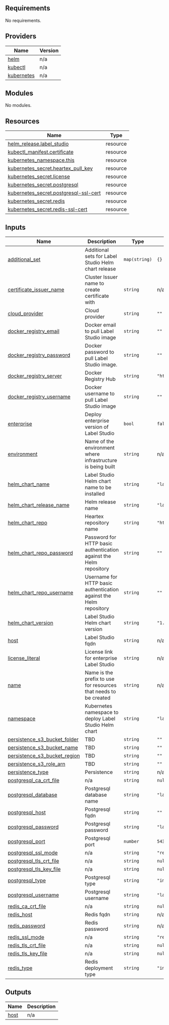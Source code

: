 <!-- BEGIN_TF_DOCS -->
## Requirements

No requirements.

## Providers

| Name | Version |
|------|---------|
| <a name="provider_helm"></a> [helm](#provider\_helm) | n/a |
| <a name="provider_kubectl"></a> [kubectl](#provider\_kubectl) | n/a |
| <a name="provider_kubernetes"></a> [kubernetes](#provider\_kubernetes) | n/a |

## Modules

No modules.

## Resources

| Name | Type |
|------|------|
| [helm_release.label_studio](https://registry.terraform.io/providers/hashicorp/helm/latest/docs/resources/release) | resource |
| [kubectl_manifest.certificate](https://registry.terraform.io/providers/gavinbunney/kubectl/latest/docs/resources/manifest) | resource |
| [kubernetes_namespace.this](https://registry.terraform.io/providers/hashicorp/kubernetes/latest/docs/resources/namespace) | resource |
| [kubernetes_secret.heartex_pull_key](https://registry.terraform.io/providers/hashicorp/kubernetes/latest/docs/resources/secret) | resource |
| [kubernetes_secret.license](https://registry.terraform.io/providers/hashicorp/kubernetes/latest/docs/resources/secret) | resource |
| [kubernetes_secret.postgresql](https://registry.terraform.io/providers/hashicorp/kubernetes/latest/docs/resources/secret) | resource |
| [kubernetes_secret.postgresql-ssl-cert](https://registry.terraform.io/providers/hashicorp/kubernetes/latest/docs/resources/secret) | resource |
| [kubernetes_secret.redis](https://registry.terraform.io/providers/hashicorp/kubernetes/latest/docs/resources/secret) | resource |
| [kubernetes_secret.redis-ssl-cert](https://registry.terraform.io/providers/hashicorp/kubernetes/latest/docs/resources/secret) | resource |

## Inputs

| Name | Description | Type | Default | Required |
|------|-------------|------|---------|:--------:|
| <a name="input_additional_set"></a> [additional\_set](#input\_additional\_set) | Additional sets for Label Studio Helm chart release | `map(string)` | `{}` | no |
| <a name="input_certificate_issuer_name"></a> [certificate\_issuer\_name](#input\_certificate\_issuer\_name) | Cluster Issuer name to create certificate with | `string` | n/a | yes |
| <a name="input_cloud_provider"></a> [cloud\_provider](#input\_cloud\_provider) | Cloud provider | `string` | `""` | no |
| <a name="input_docker_registry_email"></a> [docker\_registry\_email](#input\_docker\_registry\_email) | Docker email to pull Label Studio image | `string` | `""` | no |
| <a name="input_docker_registry_password"></a> [docker\_registry\_password](#input\_docker\_registry\_password) | Docker password to pull Label Studio image. | `string` | `""` | no |
| <a name="input_docker_registry_server"></a> [docker\_registry\_server](#input\_docker\_registry\_server) | Docker Registry Hub | `string` | `"https://index.docker.io/v2/"` | no |
| <a name="input_docker_registry_username"></a> [docker\_registry\_username](#input\_docker\_registry\_username) | Docker username to pull Label Studio image | `string` | `""` | no |
| <a name="input_enterprise"></a> [enterprise](#input\_enterprise) | Deploy enterprise version of Label Studio | `bool` | `false` | no |
| <a name="input_environment"></a> [environment](#input\_environment) | Name of the environment where infrastructure is being built | `string` | n/a | yes |
| <a name="input_helm_chart_name"></a> [helm\_chart\_name](#input\_helm\_chart\_name) | Label Studio Helm chart name to be installed | `string` | `"label-studio"` | no |
| <a name="input_helm_chart_release_name"></a> [helm\_chart\_release\_name](#input\_helm\_chart\_release\_name) | Helm release name | `string` | `"label-studio"` | no |
| <a name="input_helm_chart_repo"></a> [helm\_chart\_repo](#input\_helm\_chart\_repo) | Heartex repository name | `string` | `"https://charts.heartex.com/"` | no |
| <a name="input_helm_chart_repo_password"></a> [helm\_chart\_repo\_password](#input\_helm\_chart\_repo\_password) | Password for HTTP basic authentication against the Helm repository | `string` | `""` | no |
| <a name="input_helm_chart_repo_username"></a> [helm\_chart\_repo\_username](#input\_helm\_chart\_repo\_username) | Username for HTTP basic authentication against the Helm repository | `string` | `""` | no |
| <a name="input_helm_chart_version"></a> [helm\_chart\_version](#input\_helm\_chart\_version) | Label Studio Helm chart version | `string` | `"1.0.3"` | no |
| <a name="input_host"></a> [host](#input\_host) | Label Studio fqdn | `string` | n/a | yes |
| <a name="input_license_literal"></a> [license\_literal](#input\_license\_literal) | License link for enterprise Label Studio | `string` | n/a | yes |
| <a name="input_name"></a> [name](#input\_name) | Name is the prefix to use for resources that needs to be created | `string` | n/a | yes |
| <a name="input_namespace"></a> [namespace](#input\_namespace) | Kubernetes namespace to deploy Label Studio Helm chart | `string` | `"labelstudio"` | no |
| <a name="input_persistence_s3_bucket_folder"></a> [persistence\_s3\_bucket\_folder](#input\_persistence\_s3\_bucket\_folder) | TBD | `string` | `""` | no |
| <a name="input_persistence_s3_bucket_name"></a> [persistence\_s3\_bucket\_name](#input\_persistence\_s3\_bucket\_name) | TBD | `string` | `""` | no |
| <a name="input_persistence_s3_bucket_region"></a> [persistence\_s3\_bucket\_region](#input\_persistence\_s3\_bucket\_region) | TBD | `string` | `""` | no |
| <a name="input_persistence_s3_role_arn"></a> [persistence\_s3\_role\_arn](#input\_persistence\_s3\_role\_arn) | TBD | `string` | `""` | no |
| <a name="input_persistence_type"></a> [persistence\_type](#input\_persistence\_type) | Persistence | `string` | n/a | yes |
| <a name="input_postgresql_ca_crt_file"></a> [postgresql\_ca\_crt\_file](#input\_postgresql\_ca\_crt\_file) | n/a | `string` | `null` | no |
| <a name="input_postgresql_database"></a> [postgresql\_database](#input\_postgresql\_database) | Postgresql database name | `string` | `"labelstudio"` | no |
| <a name="input_postgresql_host"></a> [postgresql\_host](#input\_postgresql\_host) | Postgresql fqdn | `string` | `""` | no |
| <a name="input_postgresql_password"></a> [postgresql\_password](#input\_postgresql\_password) | Postgresql password | `string` | `"labelstudio"` | no |
| <a name="input_postgresql_port"></a> [postgresql\_port](#input\_postgresql\_port) | Postgresql port | `number` | `5432` | no |
| <a name="input_postgresql_ssl_mode"></a> [postgresql\_ssl\_mode](#input\_postgresql\_ssl\_mode) | n/a | `string` | `"require"` | no |
| <a name="input_postgresql_tls_crt_file"></a> [postgresql\_tls\_crt\_file](#input\_postgresql\_tls\_crt\_file) | n/a | `string` | `null` | no |
| <a name="input_postgresql_tls_key_file"></a> [postgresql\_tls\_key\_file](#input\_postgresql\_tls\_key\_file) | n/a | `string` | `null` | no |
| <a name="input_postgresql_type"></a> [postgresql\_type](#input\_postgresql\_type) | Postgresql type | `string` | `"internal"` | no |
| <a name="input_postgresql_username"></a> [postgresql\_username](#input\_postgresql\_username) | Postgresql username | `string` | `"labelstudio"` | no |
| <a name="input_redis_ca_crt_file"></a> [redis\_ca\_crt\_file](#input\_redis\_ca\_crt\_file) | n/a | `string` | `null` | no |
| <a name="input_redis_host"></a> [redis\_host](#input\_redis\_host) | Redis fqdn | `string` | n/a | yes |
| <a name="input_redis_password"></a> [redis\_password](#input\_redis\_password) | Redis password | `string` | n/a | yes |
| <a name="input_redis_ssl_mode"></a> [redis\_ssl\_mode](#input\_redis\_ssl\_mode) | n/a | `string` | `"required"` | no |
| <a name="input_redis_tls_crt_file"></a> [redis\_tls\_crt\_file](#input\_redis\_tls\_crt\_file) | n/a | `string` | `null` | no |
| <a name="input_redis_tls_key_file"></a> [redis\_tls\_key\_file](#input\_redis\_tls\_key\_file) | n/a | `string` | `null` | no |
| <a name="input_redis_type"></a> [redis\_type](#input\_redis\_type) | Redis deployment type | `string` | `"internal"` | no |

## Outputs

| Name | Description |
|------|-------------|
| <a name="output_host"></a> [host](#output\_host) | n/a |
<!-- END_TF_DOCS -->